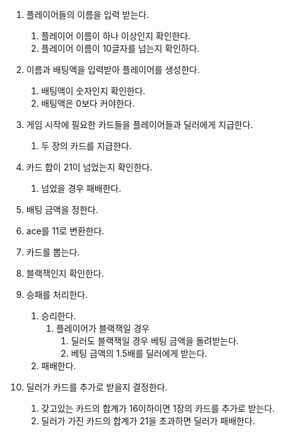 
1. 플레이어들의 이름을 입력 받는다.
    1. 플레이어 이름이 하나 이상인지 확인한다.
    1. 플레이어 이름이 10글자를 넘는지 확인하다.

1. 이름과 배팅액을 입력받아 플레이어를 생성한다.
    1. 배팅액이 숫자인지 확인한다.
    1. 배팅액은 0보다 커야한다.

1. 게임 시작에 필요한 카드들을 플레이어들과 딜러에게 지급한다.
    1. 두 장의 카드를 지급한다.

1. 카드 합이 21이 넘었는지 확인한다.
    1. 넘었을 경우 패배한다.

1. 배팅 금액을 정한다.

1. ace를 11로 변환한다.

1. 카드를 뽑는다.

1. 블랙잭인지 확인한다.

1. 승패를 처리한다.
    1. 승리한다.
        1. 플레이어가 블랙잭일 경우
            1. 딜러도 블랙잭일 경우 베팅 금액을 돌려받는다.
            1. 베팅 금액의 1.5배를 딜러에게 받는다.
    1. 패배한다.

1. 딜러가 카드를 추가로 받을지 결정한다.
    1. 갖고있는 카드의 합계가 16이하이면 1장의 카드를 추가로 받는다.
    1. 딜러가 가진 카드의 합계가 21을 초과하면 딜러가 패배한다.